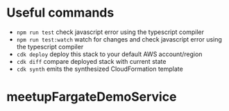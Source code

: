 # Useful commands

 * `npm run test`         check javascript error using the typescript compiler
 * `npm run test:watch`   watch for changes and check javascript error using the typescript compiler
 * `cdk deploy`           deploy this stack to your default AWS account/region
 * `cdk diff`             compare deployed stack with current state
 * `cdk synth`            emits the synthesized CloudFormation template
# meetupFargateDemoService
